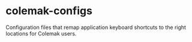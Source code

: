 # colemak-configs
Configuration files that remap application keyboard shortcuts to the right locations for Colemak users.
